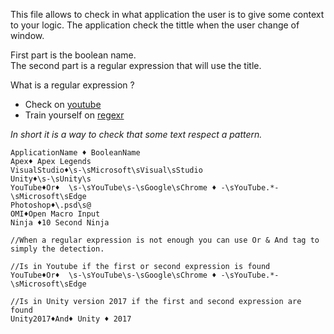 This file allows to check in what application the user is to give some context to your logic.
The application check the tittle when the user change of window.

First part is the boolean name.   
The second part is a regular expression that will use the title.   

What is a regular expression ?
- Check on [youtube](https://www.youtube.com/results?search_query=regular+expression+for+junoir)
- Train yourself on [regexr](https://regexr.com/)  

_In short it is a way to check that some text respect a pattern._



```
ApplicationName ♦ BooleanName
Apex♦ Apex Legends
VisualStudio♦\s-\sMicrosoft\sVisual\sStudio
Unity♦\s-\sUnity\s
YouTube♦Or♦  \s-\sYouTube\s-\sGoogle\sChrome ♦ -\sYouTube.*-\sMicrosoft\sEdge
Photoshop♦\.psd\s@
OMI♦Open Macro Input
Ninja ♦10 Second Ninja

//When a regular expression is not enough you can use Or & And tag to simply the detection.

//Is in Youtube if the first or second expression is found
YouTube♦Or♦  \s-\sYouTube\s-\sGoogle\sChrome ♦ -\sYouTube.*-\sMicrosoft\sEdge

//Is in Unity version 2017 if the first and second expression are found
Unity2017♦And♦ Unity ♦ 2017 

```